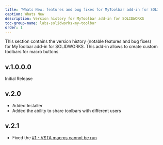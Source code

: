 ```yaml
---
title: 'Whats New: features and bug fixes for MyToolbar add-in for SOLIDWORKS'
caption: Whats New
description: Version history for MyToolbar add-in for SOLIDWORKS
toc-group-name: labs-solidworks-my-toolbar
order: 1
---
```

This section contains the version history (notable features and bug fixes) for MyToolbar add-in for SOLIDWORKS. This add-in allows to create custom toolbars for macro buttons.

## v.1.0.0.0

Initial Release

## v.2.0

* Added Installer
* Added the ability to share toolbars with different users

## v.2.1

* Fixed the [#1 - VSTA macros cannot be run](https://github.com/codestackdev/my-toolbar/issues/1)
